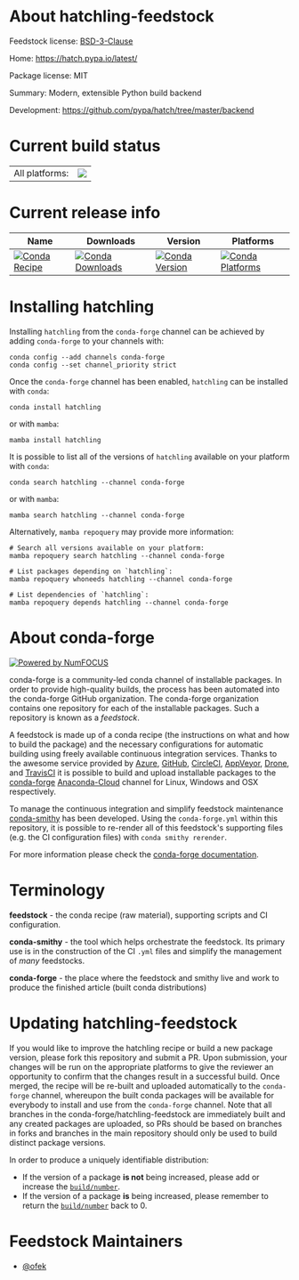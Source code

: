 About hatchling-feedstock
=========================

Feedstock license: [BSD-3-Clause](https://github.com/conda-forge/hatchling-feedstock/blob/main/LICENSE.txt)

Home: https://hatch.pypa.io/latest/

Package license: MIT

Summary: Modern, extensible Python build backend

Development: https://github.com/pypa/hatch/tree/master/backend

Current build status
====================


<table><tr><td>All platforms:</td>
    <td>
      <a href="https://dev.azure.com/conda-forge/feedstock-builds/_build/latest?definitionId=15545&branchName=main">
        <img src="https://dev.azure.com/conda-forge/feedstock-builds/_apis/build/status/hatchling-feedstock?branchName=main">
      </a>
    </td>
  </tr>
</table>

Current release info
====================

| Name | Downloads | Version | Platforms |
| --- | --- | --- | --- |
| [![Conda Recipe](https://img.shields.io/badge/recipe-hatchling-green.svg)](https://anaconda.org/conda-forge/hatchling) | [![Conda Downloads](https://img.shields.io/conda/dn/conda-forge/hatchling.svg)](https://anaconda.org/conda-forge/hatchling) | [![Conda Version](https://img.shields.io/conda/vn/conda-forge/hatchling.svg)](https://anaconda.org/conda-forge/hatchling) | [![Conda Platforms](https://img.shields.io/conda/pn/conda-forge/hatchling.svg)](https://anaconda.org/conda-forge/hatchling) |

Installing hatchling
====================

Installing `hatchling` from the `conda-forge` channel can be achieved by adding `conda-forge` to your channels with:

```
conda config --add channels conda-forge
conda config --set channel_priority strict
```

Once the `conda-forge` channel has been enabled, `hatchling` can be installed with `conda`:

```
conda install hatchling
```

or with `mamba`:

```
mamba install hatchling
```

It is possible to list all of the versions of `hatchling` available on your platform with `conda`:

```
conda search hatchling --channel conda-forge
```

or with `mamba`:

```
mamba search hatchling --channel conda-forge
```

Alternatively, `mamba repoquery` may provide more information:

```
# Search all versions available on your platform:
mamba repoquery search hatchling --channel conda-forge

# List packages depending on `hatchling`:
mamba repoquery whoneeds hatchling --channel conda-forge

# List dependencies of `hatchling`:
mamba repoquery depends hatchling --channel conda-forge
```


About conda-forge
=================

[![Powered by
NumFOCUS](https://img.shields.io/badge/powered%20by-NumFOCUS-orange.svg?style=flat&colorA=E1523D&colorB=007D8A)](https://numfocus.org)

conda-forge is a community-led conda channel of installable packages.
In order to provide high-quality builds, the process has been automated into the
conda-forge GitHub organization. The conda-forge organization contains one repository
for each of the installable packages. Such a repository is known as a *feedstock*.

A feedstock is made up of a conda recipe (the instructions on what and how to build
the package) and the necessary configurations for automatic building using freely
available continuous integration services. Thanks to the awesome service provided by
[Azure](https://azure.microsoft.com/en-us/services/devops/), [GitHub](https://github.com/),
[CircleCI](https://circleci.com/), [AppVeyor](https://www.appveyor.com/),
[Drone](https://cloud.drone.io/welcome), and [TravisCI](https://travis-ci.com/)
it is possible to build and upload installable packages to the
[conda-forge](https://anaconda.org/conda-forge) [Anaconda-Cloud](https://anaconda.org/)
channel for Linux, Windows and OSX respectively.

To manage the continuous integration and simplify feedstock maintenance
[conda-smithy](https://github.com/conda-forge/conda-smithy) has been developed.
Using the ``conda-forge.yml`` within this repository, it is possible to re-render all of
this feedstock's supporting files (e.g. the CI configuration files) with ``conda smithy rerender``.

For more information please check the [conda-forge documentation](https://conda-forge.org/docs/).

Terminology
===========

**feedstock** - the conda recipe (raw material), supporting scripts and CI configuration.

**conda-smithy** - the tool which helps orchestrate the feedstock.
                   Its primary use is in the construction of the CI ``.yml`` files
                   and simplify the management of *many* feedstocks.

**conda-forge** - the place where the feedstock and smithy live and work to
                  produce the finished article (built conda distributions)


Updating hatchling-feedstock
============================

If you would like to improve the hatchling recipe or build a new
package version, please fork this repository and submit a PR. Upon submission,
your changes will be run on the appropriate platforms to give the reviewer an
opportunity to confirm that the changes result in a successful build. Once
merged, the recipe will be re-built and uploaded automatically to the
`conda-forge` channel, whereupon the built conda packages will be available for
everybody to install and use from the `conda-forge` channel.
Note that all branches in the conda-forge/hatchling-feedstock are
immediately built and any created packages are uploaded, so PRs should be based
on branches in forks and branches in the main repository should only be used to
build distinct package versions.

In order to produce a uniquely identifiable distribution:
 * If the version of a package **is not** being increased, please add or increase
   the [``build/number``](https://docs.conda.io/projects/conda-build/en/latest/resources/define-metadata.html#build-number-and-string).
 * If the version of a package **is** being increased, please remember to return
   the [``build/number``](https://docs.conda.io/projects/conda-build/en/latest/resources/define-metadata.html#build-number-and-string)
   back to 0.

Feedstock Maintainers
=====================

* [@ofek](https://github.com/ofek/)

